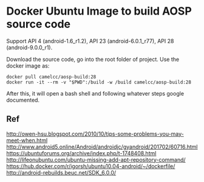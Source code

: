 Docker Ubuntu Image to build AOSP source code
====

Support API 4 (android-1.6_r1.2), API 23 (android-6.0.1_r77), API 28 (android-9.0.0_r1).

Download the source code, go into the root folder of project. Use the docker image as:

```shell
docker pull camelcc/aosp-build:28
docker run -it --rm -v "$PWD":/build -w /build camelcc/aosp-build:28
```

After this, it will open a bash shell and following whatever steps google documented.


## Ref

http://owen-hsu.blogspot.com/2010/10/tips-some-problems-you-may-meet-when.html  
http://www.android5.online/Android/androidjc/gyandroid/201702/60716.html  
https://ubuntuforums.org/archive/index.php/t-1748408.html  
http://lifeonubuntu.com/ubuntu-missing-add-apt-repository-command/  
https://hub.docker.com/r/igorsh/ubuntu10.04-android/~/dockerfile/  
http://android-rebuilds.beuc.net/SDK_6.0.0/  